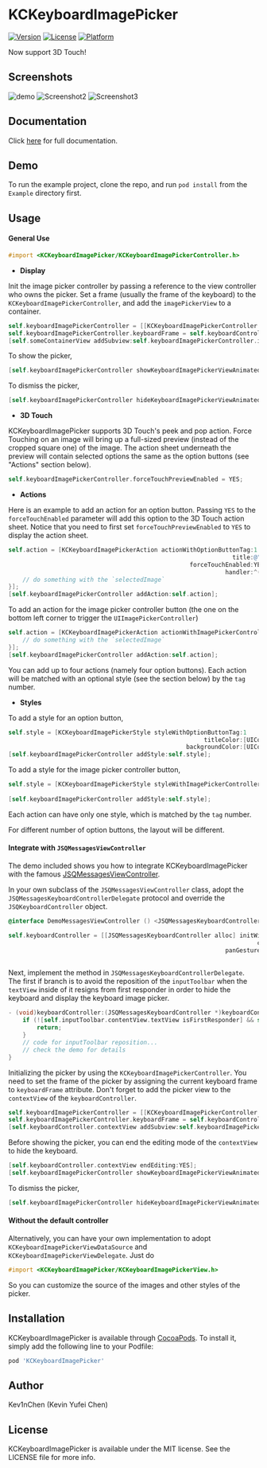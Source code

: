 # KCKeyboardImagePicker

[![Version](https://img.shields.io/cocoapods/v/KCKeyboardImagePicker.svg?style=flat)](http://cocoapods.org/pods/KCKeyboardImagePicker)
[![License](https://img.shields.io/cocoapods/l/KCKeyboardImagePicker.svg?style=flat)](http://cocoapods.org/pods/KCKeyboardImagePicker)
[![Platform](https://img.shields.io/cocoapods/p/KCKeyboardImagePicker.svg?style=flat)](http://cocoapods.org/pods/KCKeyboardImagePicker)

Now support 3D Touch!

## Screenshots

![demo](https://cloud.githubusercontent.com/assets/5849363/10363084/ef5d7dd2-6d77-11e5-918a-7fc87ea01087.gif)
![Screenshot2](https://raw.githubusercontent.com/Kev1nChen/KCKeyboardImagePicker/master/Screenshots/screenshot2.jpg)
![Screenshot3](https://raw.githubusercontent.com/Kev1nChen/KCKeyboardImagePicker/master/Screenshots/screenshot3.jpg)

## Documentation

Click [here](http://cocoadocs.org/docsets/KCKeyboardImagePicker) for full documentation. 

## Demo

To run the example project, clone the repo, and run `pod install` from the `Example` directory first.

## Usage

#### General Use

````objective-c
#import <KCKeyboardImagePicker/KCKeyboardImagePickerController.h>
````

- **Display**

Init the image picker controller by passing a reference to the view controller who owns the picker. Set a frame (usually the frame of the keyboard) to the `KCKeyboardImagePickerController`, and add the `imagePickerView` to a container. 
````objective-c
self.keyboardImagePickerController = [[KCKeyboardImagePickerController alloc] initWithParentViewController:self];
self.keyboardImagePickerController.keyboardFrame = self.keyboardController.currentKeyboardFrame;
[self.someContainerView addSubview:self.keyboardImagePickerController.imagePickerView];
````
To show the picker, 
````objective-c
[self.keyboardImagePickerController showKeyboardImagePickerViewAnimated:YES];
````
To dismiss the picker, 
````objective-c
[self.keyboardImagePickerController hideKeyboardImagePickerViewAnimated:YES];
````

- **3D Touch**

KCKeyboardImagePicker supports 3D Touch's peek and pop action. Force Touching on an image will bring up a full-sized preview (instead of the cropped square one) of the image. The action sheet underneath the preview will contain selected options the same as the option buttons (see "Actions" section below). 
````objective-c
self.keyboardImagePickerController.forceTouchPreviewEnabled = YES;
````

- **Actions**

Here is an example to add an action for an option button. Passing `YES` to the `forceTouchEnabled` parameter will add this option to the 3D Touch action sheet. Notice that you need to first set `forceTouchPreviewEnabled` to `YES` to display the action sheet. 
````objective-c
self.action = [KCKeyboardImagePickerAction actionWithOptionButtonTag:1 
                                                               title:@"Send" 
                                                   forceTouchEnabled:YES
                                                             handler:^(UIImage *selectedImage) {
    // do something with the `selectedImage`
}];
[self.keyboardImagePickerController addAction:self.action];
````
To add an action for the image picker controller button (the one on the bottom left corner to trigger the `UIImagePickerController`)
````objective-c
self.action = [KCKeyboardImagePickerAction actionWithImagePickerControllerButtonHandler:^(UIImage *selectedImage) {
    // do something with the `selectedImage`
}];
[self.keyboardImagePickerController addAction:self.action];
````
You can add up to four actions (namely four option buttons). Each action will be matched with an optional style (see the section below) by the `tag` number. 

- **Styles**

To add a style for an option button, 
````objective-c
self.style = [KCKeyboardImagePickerStyle styleWithOptionButtonTag:1
                                                       titleColor:[UIColor whiteColor]
                                                  backgroundColor:[UIColor lightGrayColor]];
[self.keyboardImagePickerController addStyle:self.style];
````
To add a style for the image picker controller button, 
````objective-c
self.style = [KCKeyboardImagePickerStyle styleWithImagePickerControllerButtonBackgroundColor:[UIColor lightGrayColor] 
                                                                                       image:[UIImage imageNamed:@"someImage"]];
[self.keyboardImagePickerController addStyle:self.style];
````

Each action can have only one style, which is matched by the `tag` number.

For different number of option buttons, the layout will be different. 

#### Integrate with `JSQMessagesViewController`
The demo included shows you how to integrate KCKeyboardImagePicker with the famous [JSQMessagesViewController](https://github.com/jessesquires/JSQMessagesViewController). 

In your own subclass of the `JSQMessagesViewController` class, adopt the `JSQMessagesKeyboardControllerDelegate` protocol and override the `JSQKeyboardController` object.

````objective-c
@interface DemoMessagesViewController () <JSQMessagesKeyboardControllerDelegate>
````
````objective-c
self.keyboardController = [[JSQMessagesKeyboardController alloc] initWithTextView:self.inputToolbar.contentView.textView 
                                                                      contextView:self.view
                                                             panGestureRecognizer:self.collectionView.panGestureRecognizer
                                                                         delegate:self];
````
Next, implement the method in `JSQMessagesKeyboardControllerDelegate`. The first if branch is to avoid the reposition of the `inputToolbar` when the `textView` inside of it resigns from first responder in order to hide the keyboard and display the keyboard  image picker.
````objective-c
- (void)keyboardController:(JSQMessagesKeyboardController *)keyboardController keyboardDidChangeFrame:(CGRect)keyboardFrame {
    if (![self.inputToolbar.contentView.textView isFirstResponder] && self.toolbarBottomLayoutGuide.constant == 0.0f) {
        return;
    }
    // code for inputToolbar reposition... 
    // check the demo for details
}
````
Initializing the picker by using the `KCKeyboardImagePickerController`. You need to set the frame of the picker by assigning the current keyboard frame to `keyboardFrame` attribute. Don't forget to add the picker view to the `contextView` of the `keyboardController`. 
````objective-c
self.keyboardImagePickerController = [[KCKeyboardImagePickerController alloc] initWithParentViewController:self];
self.keyboardImagePickerController.keyboardFrame = self.keyboardController.currentKeyboardFrame;
[self.keyboardController.contextView addSubview:self.keyboardImagePickerController.imagePickerView];
````

Before showing the picker, you can end the editing mode of the `contextView` to hide the keyboard. 
````objective-c
[self.keyboardController.contextView endEditing:YES];
[self.keyboardImagePickerController showKeyboardImagePickerViewAnimated:YES];
````

To dismiss the picker, 
````objective-c
[self.keyboardImagePickerController hideKeyboardImagePickerViewAnimated:YES];
````

#### Without the default controller

Alternatively, you can have your own implementation to adopt `KCKeyboardImagePickerViewDataSource` and `KCKeyboardImagePickerViewDelegate`. Just do
````objective-c
#import <KCKeyboardImagePicker/KCKeyboardImagePickerView.h>
````
So you can customize the source of the images and other styles of the picker. 

## Installation

KCKeyboardImagePicker is available through [CocoaPods](http://cocoapods.org). To install
it, simply add the following line to your Podfile:

````ruby
pod 'KCKeyboardImagePicker'
````

## Author

Kev1nChen (Kevin Yufei Chen)

## License

KCKeyboardImagePicker is available under the MIT license. See the LICENSE file for more info.
